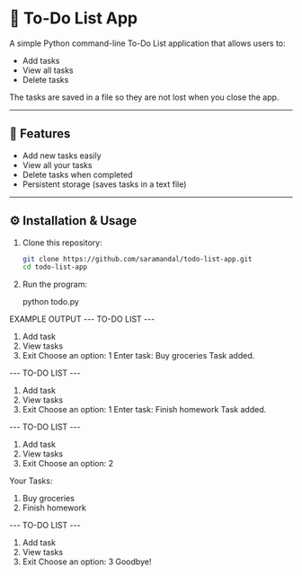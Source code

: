 # 📝 To-Do List App

A simple Python command-line To-Do List application that allows users to:
- Add tasks
- View all tasks
- Delete tasks

The tasks are saved in a file so they are not lost when you close the app.

---

## 🚀 Features
- Add new tasks easily
- View all your tasks
- Delete tasks when completed
- Persistent storage (saves tasks in a text file)

---

## ⚙️ Installation & Usage

1. Clone this repository:
   ```bash
   git clone https://github.com/saramandal/todo-list-app.git
   cd todo-list-app

2. Run the program:

   python todo.py

EXAMPLE OUTPUT
--- TO-DO LIST ---
1. Add task
2. View tasks
3. Exit
Choose an option: 1
Enter task: Buy groceries
Task added.

--- TO-DO LIST ---
1. Add task
2. View tasks
3. Exit
Choose an option: 1
Enter task: Finish homework
Task added.

--- TO-DO LIST ---
1. Add task
2. View tasks
3. Exit
Choose an option: 2

Your Tasks:
1. Buy groceries
2. Finish homework

--- TO-DO LIST ---
1. Add task
2. View tasks
3. Exit
Choose an option: 3
Goodbye!


